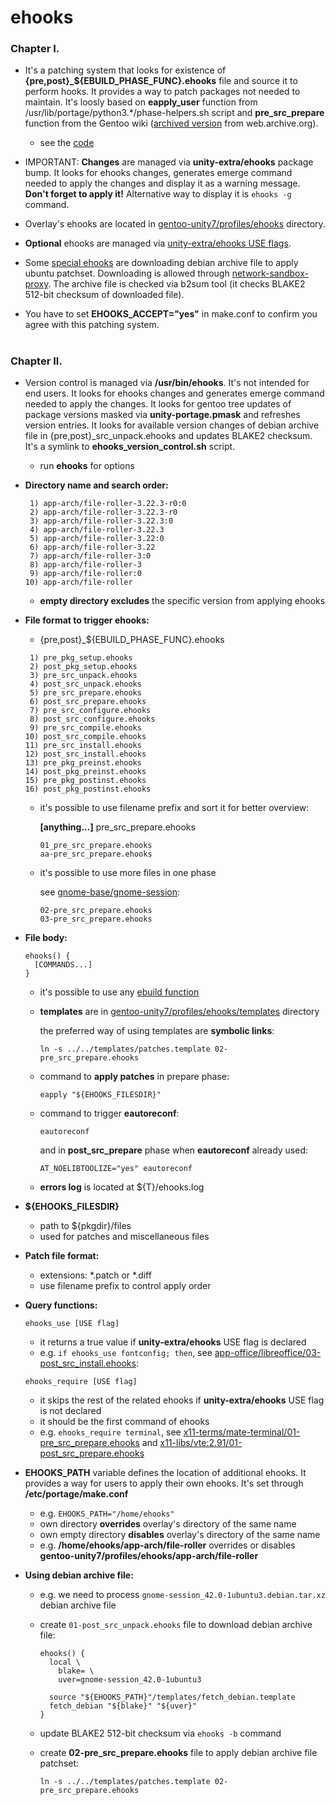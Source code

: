 # ehooks

### Chapter I.

- It's a patching system that looks for existence of **{pre,post}\_${EBUILD_PHASE_FUNC}.ehooks** file and source it to perform hooks. It provides a way to patch packages not needed to maintain. It's loosly based on **eapply_user** function from /usr/lib/portage/python3.\*/phase-helpers.sh script and **pre_src_prepare** function from the Gentoo wiki ([archived version](https://web.archive.org/web/20191226202345/https://wiki.gentoo.org/wiki//etc/portage/patches#Enabling_.2Fetc.2Fportage.2Fpatches_for_all_ebuilds) from web.archive.org).

   - see the [code][code]

- IMPORTANT: **Changes** are managed via **unity-extra/ehooks** package bump. It looks for ehooks changes, generates emerge command needed to apply the changes and display it as a warning message. **Don't forget to apply it!** Alternative way to display it is `ehooks -g` command.

- Overlay's ehooks are located in [gentoo-unity7/profiles/ehooks][ehooks] directory.

- **Optional** ehooks are managed via [unity-extra/ehooks USE flags][use flags].

- Some [special ehooks][penv] are downloading debian archive file to apply ubuntu patchset. Downloading is allowed through [network-sandbox-proxy][env]. The archive file is checked via b2sum tool (it checks BLAKE2 512-bit checksum of downloaded file).

- You have to set **EHOOKS_ACCEPT="yes"** in make.conf to confirm you agree with this patching system.

#

### Chapter II.

- Version control is managed via **/usr/bin/ehooks**. It's not intended for end users. It looks for ehooks changes and generates emerge command needed to apply the changes. It looks for gentoo tree updates of package versions masked via **unity-portage.pmask** and refreshes version entries. It looks for available version changes of debian archive file in {pre,post}\_src_unpack.ehooks and updates BLAKE2 checksum. It's a symlink to **ehooks_version_control.sh** script.

   - run **ehooks** for options

- **Directory name and search order:**

   ```
    1) app-arch/file-roller-3.22.3-r0:0
    2) app-arch/file-roller-3.22.3-r0
    3) app-arch/file-roller-3.22.3:0
    4) app-arch/file-roller-3.22.3
    5) app-arch/file-roller-3.22:0
    6) app-arch/file-roller-3.22
    7) app-arch/file-roller-3:0
    8) app-arch/file-roller-3
    9) app-arch/file-roller:0
   10) app-arch/file-roller
   ```

   - **empty directory excludes** the specific version from applying ehooks

- **File format to trigger ehooks:**

   - {pre,post}_${EBUILD_PHASE_FUNC}.ehooks

   ```
    1) pre_pkg_setup.ehooks
    2) post_pkg_setup.ehooks
    3) pre_src_unpack.ehooks
    4) post_src_unpack.ehooks
    5) pre_src_prepare.ehooks
    6) post_src_prepare.ehooks
    7) pre_src_configure.ehooks
    8) post_src_configure.ehooks
    9) pre_src_compile.ehooks
   10) post_src_compile.ehooks
   11) pre_src_install.ehooks
   12) post_src_install.ehooks
   13) pre_pkg_preinst.ehooks
   14) post_pkg_preinst.ehooks
   15) pre_pkg_postinst.ehooks
   16) post_pkg_postinst.ehooks
   ```

   - it's possible to use filename prefix and sort it for better overview:

     **[anything...]** pre_src_prepare.ehooks

     ```
     01_pre_src_prepare.ehooks
     aa-pre_src_prepare.ehooks
     ```

   - it's possible to use more files in one phase

     see [gnome-base/gnome-session][gnome-session]:

     ```
     02-pre_src_prepare.ehooks
     03-pre_src_prepare.ehooks
     ```

- **File body:**
  ```
  ehooks() {
    [COMMANDS...]
  }
  ```

  - it's possible to use any [ebuild function](https://devmanual.gentoo.org/function-reference/index.html)

  - **templates** are in [gentoo-unity7/profiles/ehooks/templates][templates] directory

	 the preferred way of using templates are **symbolic links**:

    `ln -s ../../templates/patches.template 02-pre_src_prepare.ehooks`

   - command to **apply patches** in prepare phase:

     `eapply "${EHOOKS_FILESDIR}"`

   - command to trigger **eautoreconf**:

     `eautoreconf`

     and in **post_src_prepare** phase when **eautoreconf** already used:

     `AT_NOELIBTOOLIZE="yes" eautoreconf`

   - **errors log** is located at ${T}/ehooks.log

- **${EHOOKS_FILESDIR}**
   - path to ${pkgdir}/files
   - used for patches and miscellaneous files

- **Patch file format:**
   - extensions: *.patch or *.diff
   - use filename prefix to control apply order

- **Query functions:**

  `ehooks_use [USE flag]`

  - it returns a true value if **unity-extra/ehooks** USE flag is declared
  - e.g. `if ehooks_use fontconfig; then`, see [app-office/libreoffice/03-post_src_install.ehooks][libreoffice]:

  `ehooks_require [USE flag]`

  - it skips the rest of the related ehooks if **unity-extra/ehooks** USE flag is not declared
  - it should be the first command of ehooks
  - e.g. `ehooks_require terminal`, see [x11-terms/mate-terminal/01-pre_src_prepare.ehooks][terminal] and [x11-libs/vte:2.91/01-post_src_prepare.ehooks][vte]

- **EHOOKS_PATH** variable defines the location of additional ehooks. It provides a way for users to apply their own ehooks. It's set through **/etc/portage/make.conf**
   - e.g. `EHOOKS_PATH="/home/ehooks"`
   - own directory **overrides** overlay's directory of the same name
   - own empty directory **disables** overlay's directory of the same name
   - e.g. **/home/ehooks/app-arch/file-roller** overrides or disables **gentoo-unity7/profiles/ehooks/app-arch/file-roller**

- **Using debian archive file:**
   - e.g. we need to process `gnome-session_42.0-1ubuntu3.debian.tar.xz` debian archive file
   - create `01-post_src_unpack.ehooks` file to download debian archive file:

     ```
     ehooks() {
       local \
         blake= \
         uver=gnome-session_42.0-1ubuntu3

       source "${EHOOKS_PATH}"/templates/fetch_debian.template
       fetch_debian "${blake}" "${uver}"
     }
     ```

   - update BLAKE2 512-bit checksum via `ehooks -b` command
   - create **02-pre_src_prepare.ehooks** file to apply debian archive file patchset:

     `ln -s ../../templates/patches.template 02-pre_src_prepare.ehooks`

[//]: # (LINKS)
[code]: ../profiles/amd64/17.1/desktop/unity/profile.bashrc#L15
[ehooks]: ../profiles/ehooks
[env]: ../profiles/env/ehooks-network
[gnome-session]: ../profiles/ehooks/gnome-base/gnome-session
[libreoffice]: ../profiles/ehooks/app-office/libreoffice/03-post_src_install.ehooks
[penv]: ../profiles/unity-portage.penv
[templates]: ../profiles/ehooks/templates
[terminal]: ../profiles/ehooks/x11-terms/mate-terminal/01-pre_src_prepare.ehooks
[use flags]: ../unity-extra/ehooks/metadata.xml
[vte]: ../profiles/ehooks/x11-libs/vte:2.91/01-post_src_prepare.ehooks
